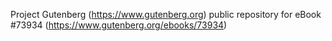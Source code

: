 Project Gutenberg (https://www.gutenberg.org) public repository for eBook #73934 (https://www.gutenberg.org/ebooks/73934)
